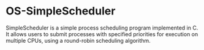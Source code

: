 # OS-SimpleScheduler
SimpleScheduler is a simple process scheduling program implemented in C. It allows users to submit processes with specified priorities for execution on multiple CPUs, using a round-robin scheduling algorithm.
